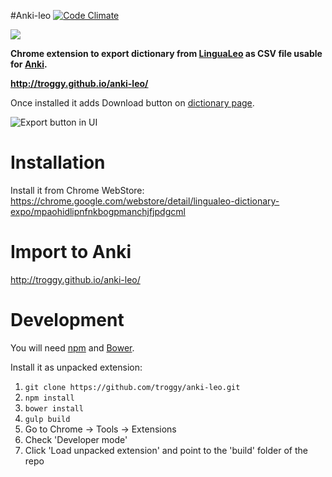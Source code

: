 #Anki-leo
[![Code Climate](https://codeclimate.com/github/troggy/anki-leo/badges/gpa.svg)](https://codeclimate.com/github/troggy/anki-leo)

![](https://raw.githubusercontent.com/troggy/anki-leo/master/resources/webstore/440x280.png)

**Chrome extension to export dictionary from [LinguaLeo](http://lingualeo.com/) as CSV file usable for [Anki](http://ankisrs.net/).**

**http://troggy.github.io/anki-leo/**




Once installed it adds Download button on [dictionary page](http://lingualeo.com/userdict).

![Export button in UI](https://raw.githubusercontent.com/troggy/anki-leo/master/resources/webstore/screen-640x400.png "Export button is being added to LinguaLeo UI")

Installation
============

Install it from Chrome WebStore:
https://chrome.google.com/webstore/detail/lingualeo-dictionary-expo/mpaohidlipnfnkbogpmanchjfjpdgcml

Import to Anki
==============
http://troggy.github.io/anki-leo/

Development
===========

You will need [npm](https://www.npmjs.com/) and [Bower](http://bower.io/).

Install it as unpacked extension:

1. ``git clone https://github.com/troggy/anki-leo.git``
2. ``npm install``
3. ``bower install``
4. ``gulp build``
5. Go to Chrome -> Tools -> Extensions
6. Check 'Developer mode'
7. Click 'Load unpacked extension' and point to the 'build' folder of the repo
